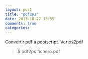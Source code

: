 ```yaml
---
layout: post
title: "pdf2ps"
date: 2013-10-27 13:55
comments: true
categories: 
---
```

Convertir pdf a postscript. Ver ps2pdf

>$ pdf2ps fichero.pdf

